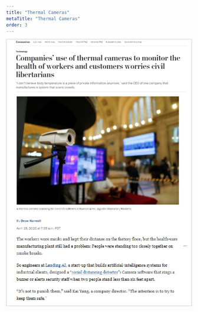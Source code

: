 ```yaml
---
title: "Thermal Cameras"
metaTitle: "Thermal Cameras"
order: 3
---
```


![Use of Thermal Cameras article](thermal-cameras.jpg)

<LinkCard title="Read the 'Companies’ use of thermal cameras to monitor the health of workers and customers worries civil libertarians' Article" url="https://www.washingtonpost.com/technology/2020/04/27/companies-use-thermal-cameras-speed-return-work-sparks-worries-about-civil-liberties/" >